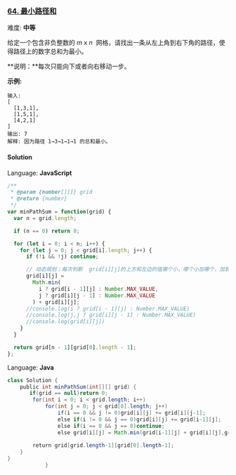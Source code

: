 ### [64\. 最小路径和](https://leetcode-cn.com/problems/minimum-path-sum/submissions/)

难度: **中等**

给定一个包含非负整数的 *m* x *n*  网格，请找出一条从左上角到右下角的路径，使得路径上的数字总和为最小。

**说明：**每次只能向下或者向右移动一步。

**示例:**

```
输入:
[
  [1,3,1],
  [1,5,1],
  [4,2,1]
]
输出: 7
解释: 因为路径 1→3→1→1→1 的总和最小。
```

#### Solution

Language: **JavaScript**

```javascript
/**
 * @param {number[][]} grid
 * @return {number}
 */
var minPathSum = function(grid) {
  var n = grid.length;

  if (n == 0) return 0;

  for (let i = 0; i < n; i++) {
    for (let j = 0; j < grid[i].length; j++) {
      if (!i && !j) continue;

      // 动态规划：每次判断  grid[i][j]的上方和左边的值哪个小，哪个小加哪个，加到最后便是最小值
      grid[i][j] =
        Math.min(
          i ? grid[i - 1][j] : Number.MAX_VALUE,
          j ? grid[i][j - 1] : Number.MAX_VALUE
        ) + grid[i][j];
      //console.log(i ? grid[i - 1][j] : Number.MAX_VALUE)
      //console.log(j,j ? grid[i][j - 1] : Number.MAX_VALUE)
      //console.log(grid[i][j])
    }
  }

  return grid[n - 1][grid[0].length - 1];
};
```

Language: **Java**

```java
class Solution {
    public int minPathSum(int[][] grid) {
       if(grid == null)return 0;
        for(int i = 0; i < grid.length; i++)
            for(int j = 0; j < grid[0].length; j++)
                if(i == 0 && j != 0)grid[i][j] += grid[i][j-1];
                else if(i != 0 && j == 0)grid[i][j] += grid[i-1][j];
                else if(i == 0 && j == 0)continue;
                else grid[i][j] = Math.min(grid[i-1][j] + grid[i][j],grid[i][j-1] + grid[i][j]);
                
        return grid[grid.length-1][grid[0].length-1];      
    }
}
            }
```

